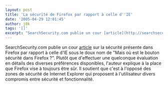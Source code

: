 ```yaml
---
layout: post
title: 'La sécurité de Firefox par rapport à celle d''IE'
date: '2005-04-29 12:01:45'
author: j0k
tags: '[]'
excerpt: "SearchSecurity.com publie un cour [article](http://searchsecurity.techtarget.com/tip/1,289483,sid14_gci1082833,00.html) sur la sécurité présente dans Firefox par rapport à celle d'IE sous le doux nom de \"Mais où est le bouton sécurité dans Firefox ?\".     \nPlutôt que d'effectuer une quelconque évaluation en détails des diverses préférences disponibles,      …"
---
```


SearchSecurity.com publie un cour [article](http://searchsecurity.techtarget.com/tip/1,289483,sid14_gci1082833,00.html) sur la sécurité présente dans Firefox par rapport à celle d'IE sous le doux nom de "Mais où est le bouton sécurité dans Firefox ?".
Plutôt que d'effectuer une quelconque évaluation en détails des diverses préférences disponibles, l'auteur explique à la place que Firefox vise à toujours être sûr. Il soutient que c'est à l'opposé des zones de sécurité de Internet Explorer qui proposent à l'utilisateur divers compromis entre sécurité et fonctionnalité.
